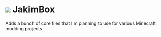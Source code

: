 # ![](https://raw.githubusercontent.com/jakimfett/JakimBox/master/src/main/resources/assets/jakimbox/logo.png) JakimBox
Adds a bunch of core files that I'm planning to use for various Minecraft modding projects
